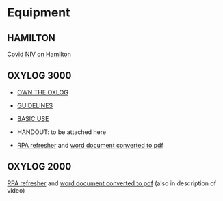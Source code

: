 # Equipment

## HAMILTON

[Covid NIV on Hamilton](https://youtu.be/-M0KCggp1Lw)

## OXYLOG 3000

* [OWN THE OXLOG](https://youtu.be/7kRf2VGG3Fo)

* [GUIDELINES](https://drive.google.com/file/d/1NnhnEtRAUYxfzYT8kxqnGfNbzGd54o3J/view?usp=sharing)

* [BASIC USE](https://youtu.be/AVev0DYYWQ4)

* HANDOUT: to be attached here

* [RPA refresher](https://youtu.be/JZ4vUvxuQvQ)
and [word document converted to pdf](https://drive.google.com/open?id=13nbh2IgHZCTD3GOoij2BmAAAbuwsHbPt)

## OXYLOG 2000

[RPA refresher](https://youtu.be/pSSZ5xUP-R0)
and [word document converted to pdf](https://drive.google.com/file/d/1rYq6sNUzpQOkymMuwkb5ntMJ85JJetGg/view?usp=sharing)
(also in description of video)

